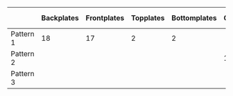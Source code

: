 |           | Backplates | Frontplates | Topplates | Bottomplates | Circles | Side L | Side R |
|-----------|------------|-------------|-----------|--------------|---------|--------|--------|
| Pattern 1 |         18 |          17 |         2 |            2 |         |        |        |
| Pattern 2 |            |             |           |              |     135 |        |        |
| Pattern 3 |            |             |           |              |         |     40 |     40 |